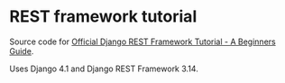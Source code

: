 # REST framework tutorial

Source code for [Official Django REST Framework Tutorial - A Beginners Guide](https://learndjango.com/tutorials/official-django-rest-framework-tutorial-beginners).

Uses Django 4.1 and Django REST Framework 3.14.
